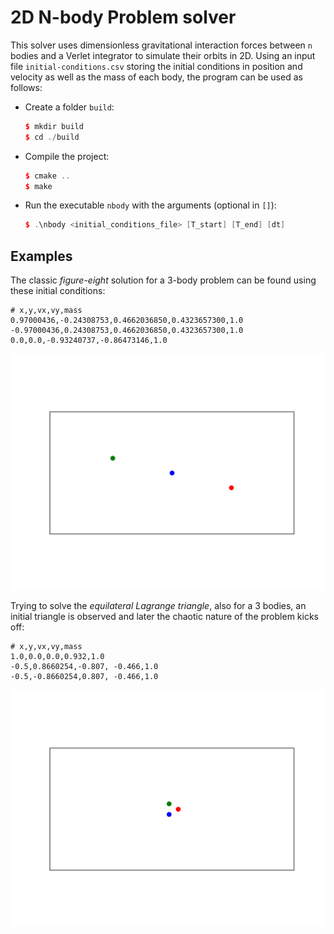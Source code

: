 # 2D N-body Problem solver

This solver uses dimensionless gravitational interaction forces between `n` bodies and a Verlet integrator to simulate their orbits in 2D. Using an input file `initial-conditions.csv` storing the initial conditions in position and velocity as well as the mass of each body, the program can be used as follows:

- Create a folder `build`:
  ```cpp
  $ mkdir build
  $ cd ./build
  ````
- Compile the project:
  ```cpp
  $ cmake ..
  $ make
- Run the executable `nbody` with the arguments (optional in `[]`):
  ```cpp
  $ .\nbody <initial_conditions_file> [T_start] [T_end] [dt]
  ````
## Examples

The classic *figure-eight* solution for a 3-body problem can be found using these initial conditions:
```csv
# x,y,vx,vy,mass
0.97000436,-0.24308753,0.4662036850,0.4323657300,1.0
-0.97000436,0.24308753,0.4662036850,0.4323657300,1.0
0.0,0.0,-0.93240737,-0.86473146,1.0
```
![figure-eight-orbits](animations/figure-eight.gif)

Trying to solve the *equilateral Lagrange triangle*, also for a 3 bodies, an initial triangle is observed and later the chaotic nature of the problem kicks off:
```csv
# x,y,vx,vy,mass
1.0,0.0,0.0,0.932,1.0
-0.5,0.8660254,-0.807, -0.466,1.0
-0.5,-0.8660254,0.807, -0.466,1.0
```
![lagrange-orbits](animations/lagrange.gif)